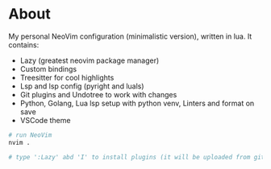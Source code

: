 # About

My personal NeoVim configuration (minimalistic version), written in lua. It contains:
* Lazy (greatest neovim package manager)
* Custom bindings
* Treesitter for cool highlights
* Lsp and lsp config (pyright and luals)
* Git plugins and Undotree to work with changes
* Python, Golang, Lua lsp setup with python venv, Linters and format on save
* VSCode theme

```sh
# run NeoVim
nvim .

# type ':Lazy' abd 'I' to install plugins (it will be uploaded from github)
```
